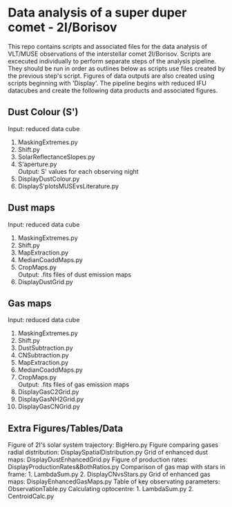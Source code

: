# Data analysis of a super duper comet - 2I/Borisov

This repo contains scripts and associated files for the data analysis of VLT/MUSE observations of the interstellar comet 2I/Borisov.
Scripts are excecuted individually to perform separate steps of the analysis pipeline. They should be run in order as outlines below as scripts use files created by the previous step's script. Figures of data outputs are also created using scripts beginning with 'Display'. The pipeline begins with reduced IFU datacubes and create the following data products and associated figures.

## Dust Colour (S')
Input: reduced data cube
1. MaskingExtremes.py
2. Shift.py
3. SolarReflectanceSlopes.py
4. S'aperture.py
<br>Output: S' values for each observing night
5. DisplayDustColour.py
6. DisplayS'plotsMUSEvsLiterature.py

## Dust maps
Input: reduced data cube
1. MaskingExtremes.py
2. Shift.py
3. MapExtraction.py 
4. MedianCoaddMaps.py
5. CropMaps.py
<br>Output: .fits files of dust emission maps
6. DisplayDustGrid.py

## Gas maps
Input: reduced data cube
1. MaskingExtremes.py
2. Shift.py
3. DustSubtraction.py
4. CNSubtraction.py
5. MapExtraction.py
6. MedianCoaddMaps.py
7. CropMaps.py
<br>Output: .fits files of gas emission maps
8. DisplayGasC2Grid.py
9. DisplayGasNH2Grid.py
10. DisplayGasCNGrid.py

## Extra Figures/Tables/Data
Figure of 2I's solar system trajectory: BigHero.py
Figure comparing gases radial distribution: DisplaySpatialDistribution.py
Grid of enhanced dust maps: DisplayDustEnhancedGrid.py
Figure of production rates: DisplayProductionRates&BothRatios.py
Comparison of gas map with stars in frame: 1. LambdaSum.py 2. DisplayCNvsStars.py
Grid of enhanced gas maps: DisplayEnhancedGasMaps.py
Table of key observating parameters: ObservationTable.py
Calculating optocentre: 1. LambdaSum.py 2. CentroidCalc.py
